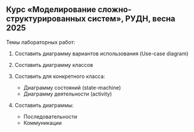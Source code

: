 Курс «Моделирование сложно-структурированных систем», РУДН, весна 2025
---
Темы лабораторных работ:

1. Составить диаграмму вариантов использования (Use-case diagram)

2. Составить диаграмму классов

3. Составить для конкретного класса:
   - Диаграмму состояний (state-machine)
   - Диаграмму деятельности (activity)

4. Составить диаграммы:
   - Последовательности
   - Коммуникации 
